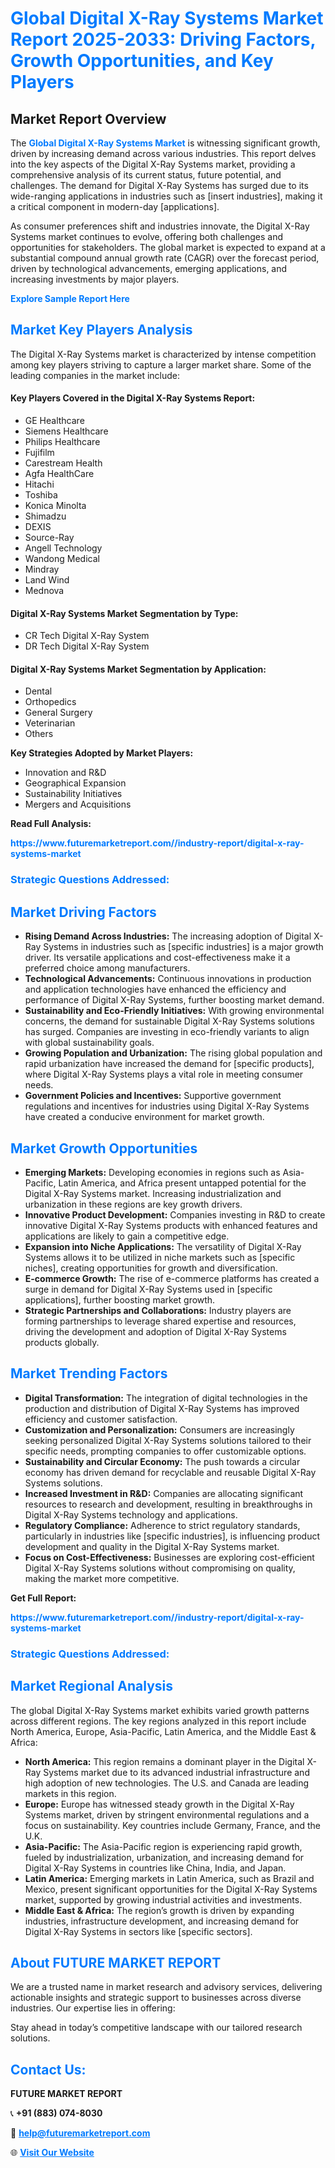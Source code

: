 <h1 style="color: #007BFF;">Global Digital X-Ray Systems Market Report 2025-2033: Driving Factors, Growth Opportunities, and Key Players</h1>

<section id="overview">
<h2>Market Report Overview</h2>
<p>The <a href="https://www.futuremarketreport.com//industry-report/digital-x-ray-systems-market" style="color: #007BFF; text-decoration: none;"><strong>Global Digital X-Ray Systems Market</strong></a> is witnessing significant growth, driven by increasing demand across various industries. This report delves into the key aspects of the Digital X-Ray Systems market, providing a comprehensive analysis of its current status, future potential, and challenges. The demand for Digital X-Ray Systems has surged due to its wide-ranging applications in industries such as [insert industries], making it a critical component in modern-day [applications].</p>
<p>As consumer preferences shift and industries innovate, the Digital X-Ray Systems market continues to evolve, offering both challenges and opportunities for stakeholders. The global market is expected to expand at a substantial compound annual growth rate (CAGR) over the forecast period, driven by technological advancements, emerging applications, and increasing investments by major players.</p>
</section>

<section id="overview">
<p><a href="https://www.futuremarketreport.com//request-sample/reportId=64367" style="color: #007BFF; text-decoration: none;"><strong>Explore Sample Report Here</strong></a></p>
</section>

<section id="key-players">
<h2 style="color: #007BFF;">Market Key Players Analysis</h2>
<p>The Digital X-Ray Systems market is characterized by intense competition among key players striving to capture a larger market share. Some of the leading companies in the market include:</p>
<h4>Key Players Covered in the Digital X-Ray Systems Report:</h4>
<ul><li>GE Healthcare</li><li>Siemens Healthcare</li><li>Philips Healthcare</li><li>Fujifilm</li><li>Carestream Health</li><li>Agfa HealthCare</li><li>Hitachi</li><li>Toshiba</li><li>Konica Minolta</li><li>Shimadzu</li><li>DEXIS</li><li>Source-Ray</li><li>Angell Technology</li><li>Wandong Medical</li><li>Mindray</li><li>Land Wind</li><li>Mednova</li></ul>
<h4>Digital X-Ray Systems Market Segmentation by Type:</h4>
<ul><li>CR Tech Digital X-Ray System</li><li>DR Tech Digital X-Ray System</li></ul>

<h4>Digital X-Ray Systems Market Segmentation by Application:</h4>
<ul><li>Dental</li><li>Orthopedics</li><li>General Surgery</li><li>Veterinarian</li><li>Others</li></ul>
<p><strong>Key Strategies Adopted by Market Players:</strong></p>
<ul>
<li>Innovation and R&D</li>
<li>Geographical Expansion</li>
<li>Sustainability Initiatives</li>
<li>Mergers and Acquisitions</li>
</ul>
</section>

<section>
<p><strong>Read Full Analysis: </strong></p><a href="https://www.futuremarketreport.com//industry-report/digital-x-ray-systems-market" style="color: #007BFF; text-decoration: none;"><strong>https://www.futuremarketreport.com//industry-report/digital-x-ray-systems-market</strong></a>
<h3 style="color: #007BFF;">Strategic Questions Addressed:</h3>
</section>

<section id="driving-factors">
<h2 style="color: #007BFF;">Market Driving Factors</h2>
<ul>
<li><strong>Rising Demand Across Industries:</strong> The increasing adoption of Digital X-Ray Systems in industries such as [specific industries] is a major growth driver. Its versatile applications and cost-effectiveness make it a preferred choice among manufacturers.</li>
<li><strong>Technological Advancements:</strong> Continuous innovations in production and application technologies have enhanced the efficiency and performance of Digital X-Ray Systems, further boosting market demand.</li>
<li><strong>Sustainability and Eco-Friendly Initiatives:</strong> With growing environmental concerns, the demand for sustainable Digital X-Ray Systems solutions has surged. Companies are investing in eco-friendly variants to align with global sustainability goals.</li>
<li><strong>Growing Population and Urbanization:</strong> The rising global population and rapid urbanization have increased the demand for [specific products], where Digital X-Ray Systems plays a vital role in meeting consumer needs.</li>
<li><strong>Government Policies and Incentives:</strong> Supportive government regulations and incentives for industries using Digital X-Ray Systems have created a conducive environment for market growth.</li>
</ul>
</section>

<section id="growth-opportunities">
<h2 style="color: #007BFF;">Market Growth Opportunities</h2>
<ul>
<li><strong>Emerging Markets:</strong> Developing economies in regions such as Asia-Pacific, Latin America, and Africa present untapped potential for the Digital X-Ray Systems market. Increasing industrialization and urbanization in these regions are key growth drivers.</li>
<li><strong>Innovative Product Development:</strong> Companies investing in R&D to create innovative Digital X-Ray Systems products with enhanced features and applications are likely to gain a competitive edge.</li>
<li><strong>Expansion into Niche Applications:</strong> The versatility of Digital X-Ray Systems allows it to be utilized in niche markets such as [specific niches], creating opportunities for growth and diversification.</li>
<li><strong>E-commerce Growth:</strong> The rise of e-commerce platforms has created a surge in demand for Digital X-Ray Systems used in [specific applications], further boosting market growth.</li>
<li><strong>Strategic Partnerships and Collaborations:</strong> Industry players are forming partnerships to leverage shared expertise and resources, driving the development and adoption of Digital X-Ray Systems products globally.</li>
</ul>
</section>

<section id="trending-factors">
<h2 style="color: #007BFF;">Market Trending Factors</h2>
<ul>
<li><strong>Digital Transformation:</strong> The integration of digital technologies in the production and distribution of Digital X-Ray Systems has improved efficiency and customer satisfaction.</li>
<li><strong>Customization and Personalization:</strong> Consumers are increasingly seeking personalized Digital X-Ray Systems solutions tailored to their specific needs, prompting companies to offer customizable options.</li>
<li><strong>Sustainability and Circular Economy:</strong> The push towards a circular economy has driven demand for recyclable and reusable Digital X-Ray Systems solutions.</li>
<li><strong>Increased Investment in R&D:</strong> Companies are allocating significant resources to research and development, resulting in breakthroughs in Digital X-Ray Systems technology and applications.</li>
<li><strong>Regulatory Compliance:</strong> Adherence to strict regulatory standards, particularly in industries like [specific industries], is influencing product development and quality in the Digital X-Ray Systems market.</li>
<li><strong>Focus on Cost-Effectiveness:</strong> Businesses are exploring cost-efficient Digital X-Ray Systems solutions without compromising on quality, making the market more competitive.</li>
</ul>
</section>

<section>
<p><strong>Get Full Report: </strong></p><a href="https://www.futuremarketreport.com//industry-report/digital-x-ray-systems-market" style="color: #007BFF; text-decoration: none;"><strong>https://www.futuremarketreport.com//industry-report/digital-x-ray-systems-market</strong></a>
<h3 style="color: #007BFF;">Strategic Questions Addressed:</h3>
</section>


<section id="regional-analysis">
<h2 style="color: #007BFF;">Market Regional Analysis</h2>
<p>The global Digital X-Ray Systems market exhibits varied growth patterns across different regions. The key regions analyzed in this report include North America, Europe, Asia-Pacific, Latin America, and the Middle East & Africa:</p>
<ul>
<li><strong>North America:</strong> This region remains a dominant player in the Digital X-Ray Systems market due to its advanced industrial infrastructure and high adoption of new technologies. The U.S. and Canada are leading markets in this region.</li>
<li><strong>Europe:</strong> Europe has witnessed steady growth in the Digital X-Ray Systems market, driven by stringent environmental regulations and a focus on sustainability. Key countries include Germany, France, and the U.K.</li>
<li><strong>Asia-Pacific:</strong> The Asia-Pacific region is experiencing rapid growth, fueled by industrialization, urbanization, and increasing demand for Digital X-Ray Systems in countries like China, India, and Japan.</li>
<li><strong>Latin America:</strong> Emerging markets in Latin America, such as Brazil and Mexico, present significant opportunities for the Digital X-Ray Systems market, supported by growing industrial activities and investments.</li>
<li><strong>Middle East & Africa:</strong> The region’s growth is driven by expanding industries, infrastructure development, and increasing demand for Digital X-Ray Systems in sectors like [specific sectors].</li>
</ul>
</section>

<footer>
<h2 style="color: #007BFF;">About FUTURE MARKET REPORT</h2>
<p>We are a trusted name in market research and advisory services, delivering actionable insights and strategic support to businesses across diverse industries. Our expertise lies in offering:</p>

<p>Stay ahead in today’s competitive landscape with our tailored research solutions.</p>

<h2 style="color: #007BFF;">Contact Us:</h2>
<p><strong>FUTURE MARKET REPORT</strong></p>
<p>📞 <strong>+91 (883) 074-8030</strong></p>
<p>📧 <strong><a href="mailto:help@futuremarketreport.com" style="color: #007BFF;">help@futuremarketreport.com</a></strong></p>
<p>🌐 <strong><a href="https://www.futuremarketreport.com/" style="color: #007BFF;">Visit Our Website</a></strong></p>
</footer>